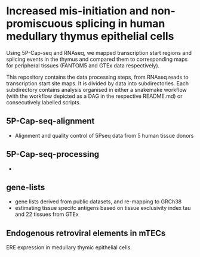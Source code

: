 # Increased mis-initiation and non-promiscuous splicing in human medullary thymus epithelial cells

Using 5P-Cap-seq and RNAseq, we mapped transcription start regions and splicing
events in the thymus and compared them to corresponding maps for peripheral
tissues (FANTOM5 and GTEx data respectively).

This repository contains the data processing steps, from RNAseq reads to
transcription start site maps. It is divided by data into subdirectories.
Each subdirectory contains analysis organised in either a snakemake workflow
(with the workflow depicted as a DAG in the respective README.md) or
consecutively labelled scripts.

## 5P-Cap-seq-alignment
* Alignment and quality control of 5Pseq data from 5 human tissue donors

## 5P-Cap-seq-processing
*

## gene-lists
* gene lists derived from public datasets, and re-mapping to GRCh38
* estimating tissue specifc antigens based on tissue exclusivity index tau and
    22 tissues from GTEx
    
## Endogenous retroviral elements in mTECs
ERE expression in medullary thymic epithelial cells.
